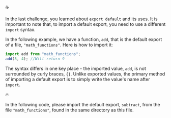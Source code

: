 :coffee:

In the last challenge, you learned about `export default` and its uses. It is important to note that, to import a default export, you need to use a different `import` syntax.

In the following example, we have a function, `add`, that is the default export of a file, `"math_functions"`. Here is how to import it:

```js
import add from "math_functions";
add(5, 4); //Will return 9
```

The syntax differs in one key place - the imported value, `add`, is not surrounded by curly braces, `{}`. Unlike exported values, the primary method of importing a default export is to simply write the value's name after `import`.

:fire:

In the following code, please import the default export, `subtract`, from the file `"math_functions"`, found in the same directory as this file.
